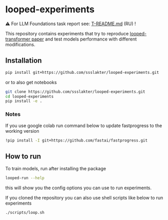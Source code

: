 # looped-experiments


<!-- WARNING: THIS FILE WAS AUTOGENERATED! DO NOT EDIT! -->

⚠ For LLM Foundations task report see: [T-README.md](../T-README.md)
(RU) !

This repository contains experiments that try to reproduce
[looped-transformer paper](https://arxiv.org/abs/2311.12424) and test
models performance with different modifications.

## Installation

``` sh
pip install git+https://github.com/ssslakter/looped-experiments.git
```

or to also get notebooks

``` sh
git clone https://github.com/ssslakter/looped-experiments.git
cd looped-experiments
pip install -e .
```

### Notes

If you use google colab run command below to update fastprogress to the
working version

``` sh
!pip install -I git+https://github.com/fastai/fastprogress.git
```

## How to run

To train models, run after installing the package

``` sh
looped-run --help
```

this will show you the config options you can use to run experiments.

If you cloned the repository you can also use shell scripts like below
to run experiments

``` sh
./scripts/loop.sh
```
